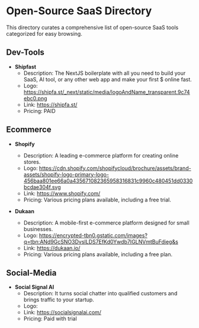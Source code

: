 # Open-Source SaaS Directory

This directory curates a comprehensive list of open-source SaaS tools categorized for easy browsing.

## Dev-Tools

- **Shipfast**
  - Description: The NextJS boilerplate with all you need to build your SaaS, AI tool, or any other web app and make your first $ online fast.
  - Logo: https://shipfa.st/_next/static/media/logoAndName_transparent.9c74ebc0.png
  - Link: https://shipfa.st/
  - Pricing: PAID

## Ecommerce

- **Shopify**
  - Description: A leading e-commerce platform for creating online stores.
  - Logo: https://cdn.shopify.com/shopifycloud/brochure/assets/brand-assets/shopify-logo-primary-logo-456baa801ee66a0a435671082365958316831c9960c480451dd0330bcdae304f.svg
  - Link: https://www.shopify.com/
  - Pricing: Various pricing plans available, including a free trial.

- **Dukaan**
  - Description: A mobile-first e-commerce platform designed for small businesses.
  - Logo: https://encrypted-tbn0.gstatic.com/images?q=tbn:ANd9GcSNO3DvsILDS7EfKd0Ywdb7IGLNVmtBuFdjeg&s
  - Link: https://dukaan.io/
  - Pricing: Various pricing plans available, including a free plan.

## Social-Media

- **Social Signal AI**
  - Description: It turns social chatter into qualified customers and brings traffic to your startup.
  - Logo: 
  - Link: https://socialsignalai.com/
  - Pricing: Paid with trial

